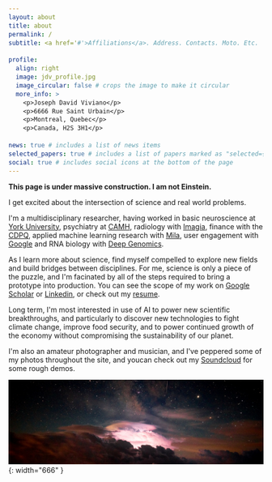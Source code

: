 ```yaml
---
layout: about
title: about
permalink: /
subtitle: <a href='#'>Affiliations</a>. Address. Contacts. Moto. Etc.

profile:
  align: right
  image: jdv_profile.jpg
  image_circular: false # crops the image to make it circular
  more_info: >
    <p>Joseph David Viviano</p>
    <p>6666 Rue Saint Urbain</p>
    <p>Montreal, Quebec</p>
    <p>Canada, H2S 3H1</p>

news: true # includes a list of news items
selected_papers: true # includes a list of papers marked as "selected={true}"
social: true # includes social icons at the bottom of the page
---
```


**This page is under massive construction. I am not Einstein.**

I get excited about the intersection of science and real world problems.

I'm a multidisciplinary researcher, having worked in basic neuroscience at [York University](https://mri.info.yorku.ca/), psychiatry at [CAMH](https://www.camh.ca/en/science-and-research), radiology with [Imagia](https://imagia.com/), finance with the [CDPQ](https://www.cdpq.com/en), applied machine learning research with [Mila](https://mila.quebec/en/), user engagement with [Google](https://techcrunch.com/2012/05/31/google-calls-its-smart-ad-relevance-system-smart-ass-yes-seriously/)
and RNA biology with [Deep Genomics](https://www.deepgenomics.com/).

As I learn more about science, find myself compelled to explore new fields and build bridges between disciplines. For me, science is only a piece of the puzzle, and I'm facinated by all of the steps required to bring a prototype into production. You can see the scope of my work on [Google Scholar](https://scholar.google.com/citations?user=Jd7wEJ8AAAAJ&hl=en) or [Linkedin](https://www.linkedin.com/in/josephdviviano/), or check out my [resume](https://github.com/josephdviviano/resume/raw/master/jdv-resume.pdf).

Long term, I'm most interested in use of AI to power new scientific breakthroughs, and particularly to discover new technologies to fight climate change, improve food security, and to power continued growth of the economy without compromising the sustainability of our planet.

I'm also an amateur photographer and musician, and I've peppered some of my photos throughout the site, and youcan check out my
[Soundcloud](https://soundcloud.com/modecollapse) for some rough demos.

![A Thunderstorm at Pic du Midi de Bigorre](assets/img/blog-cover-sat.jpg){: width="666" }

<!-- Write your biography here. Tell the world about yourself. Link to your favorite [subreddit](http://reddit.com). You can put a picture in, too. The code is already in, just name your picture `prof_pic.jpg` and put it in the `img/` folder.

Put your address / P.O. box / other info right below your picture. You can also disable any these elements by editing `profile` property of the YAML header of your `_pages/about.md`. Edit `_bibliography/papers.bib` and Jekyll will render your [publications page](/al-folio/publications/) automatically.

Link to your social media connections, too. This theme is set up to use [Font Awesome icons](https://fontawesome.com/) and [Academicons](https://jpswalsh.github.io/academicons/), like the ones below. Add your Facebook, Twitter, LinkedIn, Google Scholar, or just disable all of them. -->
